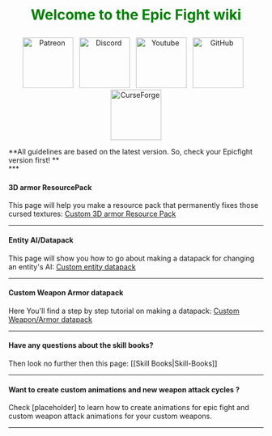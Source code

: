 <!-- Do not edit this! -->
# <p style="text-align: center;"><span style="color:green;">**Welcome to the Epic Fight wiki**</span></p>


<p style="text-align: center;"><a title="Patreon" href="https://www.patreon.com/bePatron?u=53051224" target="_blank" rel="noopener noreferrer"><img src="https://github.com/Yesssssman/epicfightmod/assets/77132244/7c517b51-581a-48dc-9130-aaad326dbcb4" alt="Patreon" width="100" height="100" /></a>&nbsp; &nbsp;<a title="Discord" href="https://discord.com/invite/NbAJwj8RHg" target="_blank" rel="noopener noreferrer"><img src="https://github.com/Yesssssman/epicfightmod/assets/77132244/f3358cb9-f3cd-46e7-9ed0-a90bc2b1b188" alt="Discord" width="100" height="100" /></a>&nbsp; &nbsp;<a title="YouTube" href="https://www.youtube.com/@yesman4100" target="_blank" rel="noopener noreferrer"><img src="https://github.com/Yesssssman/epicfightmod/assets/77132244/3f2de855-e926-4eb9-a20c-4c6f44828250" alt="Youtube" width="100" height="100" /></a>&nbsp; &nbsp;<a title="GitHub - Wiki" href="https://github.com/Yesssssman/epicfightmod/" target="_blank" rel="noopener noreferrer"><img src="https://github.com/Yesssssman/epicfightmod/assets/77132244/23220c47-c1e5-4e2b-82aa-876a86d7ed1a" alt="GitHub" width="100" height="100" /></a>&nbsp; &nbsp;<a title="CurseForge" href="https://www.curseforge.com/minecraft/mc-mods/epic-fight-mod" target="_blank" rel="noopener noreferrer"><img src="https://github.com/Yesssssman/epicfightmod/assets/77132244/3fcda922-a1d2-475a-ba30-d8f5cd88ff3e" alt="CurseForge" width="100" height="100" /></a></p>
**All guidelines are based on the latest version. So, check your Epicfight version first! ** <br>  
***
  
#### 3D armor ResourcePack

This page will help you make a resource pack that permanently fixes those cursed textures: [Custom 3D armor Resource Pack](armor/3Darmor_page1.en.md)

***

#### Entity AI/Datapack

This page will show you how to go about making a datapack for changing an entity's AI: [Custom entity datapack](Guides/page1.en.md)
***

#### Custom Weapon Armor datapack

Here You'll find a step by step tutorial on making a datapack: [Custom Weapon/Armor datapack](en/guides/page2)

***

#### Have any questions about the skill books?

Then look no further then this page: [[Skill Books|Skill-Books]]

***

#### Want to create custom animations and new weapon attack cycles ?

Check [placeholder] to learn how to create animations for epic fight and custom weapon attack animations for your custom weapons.

***

